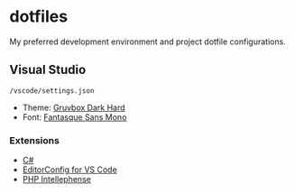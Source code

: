 # dotfiles
My preferred development environment and project dotfile configurations.

## Visual Studio
`/vscode/settings.json`

- Theme: [Gruvbox Dark Hard](https://marketplace.visualstudio.com/items?itemName=jdinhlife.gruvbox)
- Font: [Fantasque Sans Mono](https://github.com/belluzj/fantasque-sans)

### Extensions
- [C#](https://marketplace.visualstudio.com/items?itemName=ms-dotnettools.csharp)
- [EditorConfig for VS Code](https://marketplace.visualstudio.com/items?itemName=EditorConfig.EditorConfig)
- [PHP Intellephense](https://marketplace.visualstudio.com/items?itemName=bmewburn.vscode-intelephense-client)
